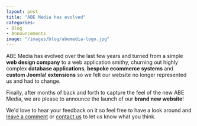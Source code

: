 ```yaml
---
layout: post
title: "ABE Media has evolved"
categories:
- Blog
- Announcements
image: "/images/blog/abemedia-logo.jpg"
---
```


ABE Media has evolved over the last few years and turned from a simple **web design company** to a web application smithy, churning out highly complex **database applications**, **bespoke ecommerce systems** and **custom Joomla! extensions** so we felt our website no longer represented us and had to change.

Finally, after months of back and forth to capture the feel of the new ABE Media, we are please to announce the launch of our **brand new website**!

We'd love to hear your feedback on it so feel free to have a look around and [leave a comment](#disqus_thread) or [contact us](/contact) to let us know what you think.
